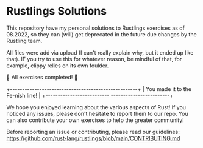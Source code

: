 # Rustlings Solutions
This repository have my personal solutions to Rustlings exercises as of 08.2022, so they can (will) get deprecated in the future due changes by the Rustling team. 

All files were add via upload (I can't really explain why, but it ended up like that). IF you try to use this for whatever reason, be mindful of that, for example, clippy relies on its own foulder.

🎉 All exercises completed! 🎉

+----------------------------------------------------+
|          You made it to the Fe-nish line!          |
+--------------------------  ------------------------+

We hope you enjoyed learning about the various aspects of Rust!
If you noticed any issues, please don't hesitate to report them to our repo.
You can also contribute your own exercises to help the greater community!

Before reporting an issue or contributing, please read our guidelines:
https://github.com/rust-lang/rustlings/blob/main/CONTRIBUTING.md
